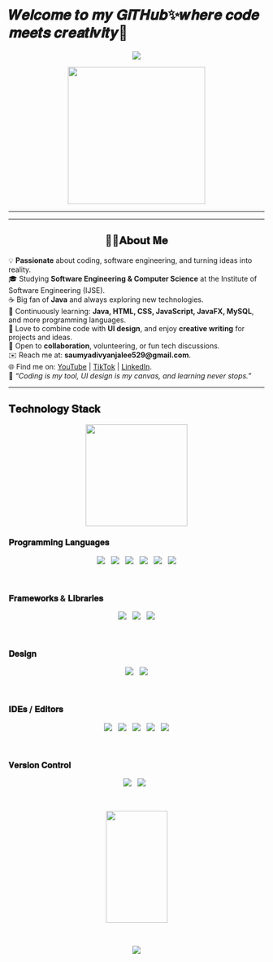 <h1>𝑾𝒆𝒍𝒄𝒐𝒎𝒆 𝒕𝒐 𝒎𝒚 𝑮𝒊𝑻𝑯𝒖𝒃✨𝒘𝒉𝒆𝒓𝒆 𝒄𝒐𝒅𝒆 𝒎𝒆𝒆𝒕𝒔 𝒄𝒓𝒆𝒂𝒕𝒊𝒗𝒊𝒕𝒚🌈</h1>

<p align="center">
<!-- Animated typing text in pink color -->
<img src="https://readme-typing-svg.herokuapp.com?color=%23FF69B4&size=25&center=true&vCenter=true&width=500&height=75&lines=I'm+Saumya+Divyanjalee;Software+Engineering+Student;Cooking+Projects+&+Coding">
</p>

<p align="center">
<img src="https://media.giphy.com/media/QvpqTCiEcwtvx6wwJK/giphy.gif" width="270" height="270" frameBorder="0" class="giphy-embed" allowFullScreen></img>
</p>

<hr>

 <hr>

<h2 align="center">👩‍💻𝐀𝐛𝐨𝐮𝐭 𝐌𝐞</h2>
<p>
💡 <b>Passionate</b> about coding, software engineering, and turning ideas into reality.<br>
🎓 Studying <b>Software Engineering & Computer Science</b> at the Institute of Software Engineering (IJSE).<br>
☕ Big fan of <b>Java</b> and always exploring new technologies.<br>
🌱 Continuously learning: <b>Java, HTML, CSS, JavaScript, JavaFX, MySQL</b>, and more programming languages.<br>
🎨 Love to combine code with <b>UI design</b>, and enjoy <b>creative writing</b> for projects and ideas.<br>
💬 Open to <b>collaboration</b>, volunteering, or fun tech discussions.<br>
✉️ Reach me at: <b>saumyadivyanjalee529@gmail.com</b>.<br>
🌐 Find me on: <a href="https://www.youtube.com">YouTube</a> | <a href="https://www.tiktok.com">TikTok</a> | <a href="https://www.linkedin.com">LinkedIn</a>.<br>
🚀 <i>“Coding is my tool, UI design is my canvas, and learning never stops.”</i>
</p>

<hr>

## 𝐓𝐞𝐜𝐡𝐧𝐨𝐥𝐨𝐠𝐲 𝐒𝐭𝐚𝐜𝐤

<p align='center'>
<img src="https://media.giphy.com/media/TEnXkcsHrP4YedChhA/giphy.gif" width="200" height="200" frameBorder="0" class="giphy-embed" allowFullScreen></img></p>

### 𝐏𝐫𝐨𝐠𝐫𝐚𝐦𝐦𝐢𝐧𝐠 𝐋𝐚𝐧𝐠𝐮𝐚𝐠𝐞𝐬 
<p align='center'>
<img src="https://img.shields.io/badge/Java-ED8B00?style=for-the-badge&logo=java&logoColor=white">&nbsp;&nbsp;
<img src="https://img.shields.io/badge/JavaFX-0078D7?style=for-the-badge">&nbsp;&nbsp;
<img src="https://img.shields.io/badge/MySQL-005C84?style=for-the-badge&logo=mysql&logoColor=white">&nbsp;&nbsp;
<img src="https://img.shields.io/badge/HTML5-E34F26?style=for-the-badge&logo=html5&logoColor=white">&nbsp;&nbsp;
<img src="https://img.shields.io/badge/CSS3-1572B6?style=for-the-badge&logo=css3&logoColor=white">&nbsp;&nbsp;
<img src="https://img.shields.io/badge/JavaScript-F7DF1E?style=for-the-badge&logo=javascript&logoColor=black">
</p>

<br>

### 𝐅𝐫𝐚𝐦𝐞𝐰𝐨𝐫𝐤𝐬 & 𝐋𝐢𝐛𝐫𝐚𝐫𝐢𝐞𝐬 
<p align='center'>
<img src="https://img.shields.io/badge/Bootstrap-563D7C?style=for-the-badge&logo=bootstrap&logoColor=white">&nbsp;&nbsp;
<img src="https://img.shields.io/badge/Hibernate-59666C?style=for-the-badge">&nbsp;&nbsp;
<img src="https://img.shields.io/badge/JPA-FF6F61?style=for-the-badge">
</p>

<br>

### 𝐃𝐞𝐬𝐢𝐠𝐧 
<p align='center'>
<img src="https://img.shields.io/badge/Figma-F24E1E?style=for-the-badge&logo=figma&logoColor=white">&nbsp;&nbsp;
<img src="https://img.shields.io/badge/Photoshop-31A8FF?style=for-the-badge&logo=adobe-photoshop&logoColor=white">
</p>

<br>

### 𝐈𝐃𝐄𝐬 / 𝐄𝐝𝐢𝐭𝐨𝐫𝐬 
<p align='center'>
<img src="https://img.shields.io/badge/IntelliJ-000000?style=for-the-badge&logo=intellij-idea&logoColor=white">&nbsp;&nbsp;
<img src="https://img.shields.io/badge/VSCode-0078D7?style=for-the-badge&logo=visual-studio-code&logoColor=white">&nbsp;&nbsp;
<img src="https://img.shields.io/badge/Apache%20NetBeans-009639?style=for-the-badge&logo=apache-netbeans&logoColor=white">&nbsp;&nbsp;
<img src="https://img.shields.io/badge/DataGrip-0A0A0A?style=for-the-badge&logo=datagrip&logoColor=white">&nbsp;&nbsp;
<img src="https://img.shields.io/badge/Docker-2496ED?style=for-the-badge&logo=docker&logoColor=white">
</p>

<br>

### 𝐕𝐞𝐫𝐬𝐢𝐨𝐧 𝐂𝐨𝐧𝐭𝐫𝐨𝐥 
<p align='center'>
<img src="https://img.shields.io/badge/Git-F05033?style=for-the-badge&logo=git&logoColor=white">&nbsp;&nbsp;
<img src="https://img.shields.io/badge/GitHub-181717?style=for-the-badge&logo=github&logoColor=white">&nbsp;&nbsp;
 
</p>


 
<br>
<p align='center'>
<img src="https://media.giphy.com/media/XECtl1Fa2k8IKU2987/giphy.gif" width="121" height="220" frameBorder="0" class="giphy-embed" allowFullScreen></img>
</p>
<br>
<p align='center'>
<img src="https://img.shields.io/badge/GitHub-181717?style=for-the-badge&logo=github&logoColor=white">
</p>





 




